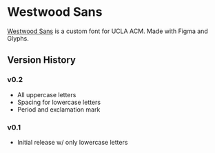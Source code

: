 # Westwood Sans
[Westwood Sans](https://westwoodsans.com) is a custom font for UCLA ACM. Made with Figma and Glyphs.



## Version History

### v0.2

- All uppercase letters
- Spacing for lowercase letters
- Period and exclamation mark

### v0.1

- Initial release w/ only lowercase letters

